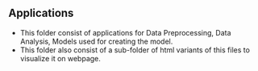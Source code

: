 ## Applications
- This folder consist of applications for Data Preprocessing, Data Analysis, Models used for creating the model.
- This folder also consist of a sub-folder of html variants of this files to visualize it on webpage.
